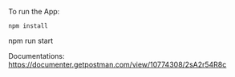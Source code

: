 To run the App:

```
npm install

```
npm run start


Documentations: https://documenter.getpostman.com/view/10774308/2sA2r54R8c